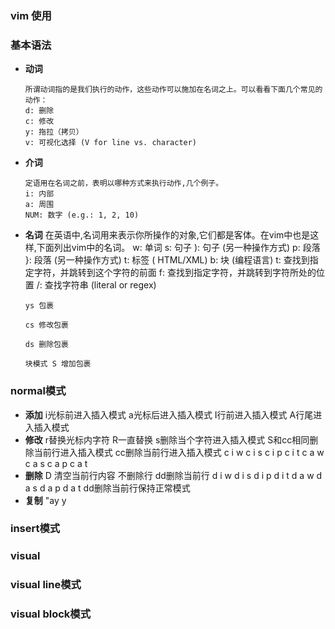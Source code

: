 ### vim 使用

### 基本语法
* **动词**

      所谓动词指的是我们执行的动作，这些动作可以施加在名词之上。可以看看下面几个常见的动作：
      d: 删除
      c: 修改
      y: 拖拉（拷贝）
      v: 可视化选择 (V for line vs. character)

* **介词**

      定语用在名词之前，表明以哪种方式来执行动作,几个例子。
      i: 内部
      a: 周围
      NUM: 数字 (e.g.: 1, 2, 10)

* **名词**
      在英语中,名词用来表示你所操作的对象,它们都是客体。在vim中也是这样,下面列出vim中的名词。
      w: 单词
      s: 句子
      ): 句子 (另一种操作方式)
      p: 段落
      }: 段落 (另一种操作方式)
      t: 标签 ( HTML/XML)
      b: 块 (编程语言)
      t: 查找到指定字符，并跳转到这个字符的前面
      f: 查找到指定字符，并跳转到字符所处的位置
      /: 查找字符串 (literal or regex)

      ys 包裹

      cs 修改包裹

      ds 删除包裹

      块模式 S 增加包裹

### normal模式
* **添加**
      i光标前进入插入模式
      a光标后进入插入模式
      I行前进入插入模式
      A行尾进入插入模式
* **修改**
      r替换光标内字符
      R一直替换
      s删除当个字符进入插入模式
      S和cc相同删除当前行进入插入模式
      cc删除当前行进入插入模式
      c i w
      c i s
      c i p
      c i t
      c a w
      c a s
      c a p
      c a t
* **删除**
      D 清空当前行内容 不删除行
      dd删除当前行
      d i w
      d i s
      d i p
      d i t
      d a w
      d a s
      d a p
      d a t
      dd删除当前行保持正常模式
* **复制**
      "ay
      y

### insert模式
### visual
### visual line模式
### visual block模式

